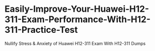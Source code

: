 # Easily-Improve-Your-Huawei-H12-311-Exam-Performance-With-H12-311-Practice-Test
Nullify Stress &amp; Anxiety of Huawei H12-311 Exam With H12-311 Dumps
